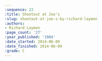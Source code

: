 ```yaml
---
:sequence: 22
:title: Shootout at Joe's
:slug: shootout-at-joe-s-by-richard-laymon
:authors:
- Richard Laymon
:page_count: '27'
:year_published: '1984'
:date_started: 2014-06-09
:date_finished: 2014-06-09
:grade: C
---
```

